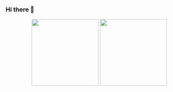 ### Hi there 👋

<div align="center">
  <img src="https://github-readme-stats.vercel.app/api?username=42lan&amp;count_private=true&amp;show_icons=true&amp;theme=noctis_minimus" height="180em;">
  <img src="https://github-readme-stats.vercel.app/api/top-langs/?username=42lan&amp;layout=compact&amp;theme=noctis_minimus&amp;langs_count=8" height="180em;">
</div>
